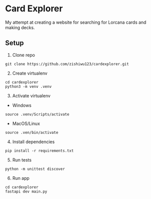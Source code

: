 # Card Explorer
My attempt at creating a website for searching for Lorcana cards and making decks.

## Setup
1. Clone repo
```
git clone https://github.com/zishiwu123/cardexplorer.git
```

2. Create virtualenv
```
cd cardexplorer
python3 -m venv .venv
```

3. Activate virtualenv
- Windows
```
source .venv/Scripts/activate
```

- MacOS/Linux
```
source .ven/bin/activate
```

4. Install dependencies
```
pip install -r requirements.txt
```

5. Run tests
```
python -m unittest discover
```

6. Run app
```
cd cardexplorer
fastapi dev main.py
```
